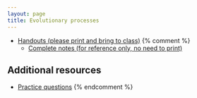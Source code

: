 ```yaml
---
layout: page
title: Evolutionary processes
---
```


* [Handouts (please print and bring to class)](/materials/processes.handouts.pdf)
{% comment %} 
  * [Complete notes (for reference only, no need to print)](/materials/processes.complete.pdf)

## Additional resources

* [Practice questions](process_ques.html)
{% endcomment %} 


